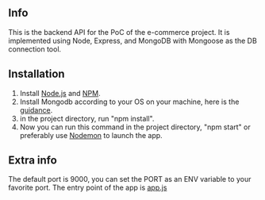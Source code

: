 ## Info

This is the backend API for the PoC of the e-commerce project.
It is implemented using Node, Express, and MongoDB with Mongoose as the DB connection tool.

## Installation

1. Install [Node.js](https://nodejs.org/en/download/) and [NPM](https://www.npmjs.com/get-npm).
2. Install Mongodb according to your OS on your machine, here is the [guidance](https://docs.mongodb.com/manual/installation/).
3. in the project directory, run "npm install".
4. Now you can run this command in the project directory, "npm start" or preferably use [Nodemon](https://nodemon.io/) to launch the app.

## Extra info

The default port is 9000, you can set the PORT as an ENV variable to your favorite port.
The entry point of the app is [app.js](https://github.com/ArashSasani/artwork-shop/blob/master/api/app.js)
